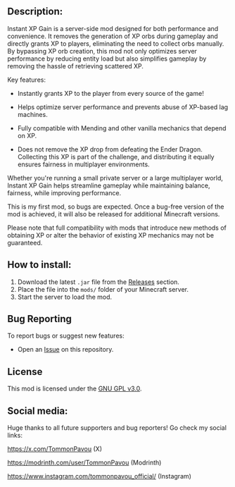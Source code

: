 ## Description:
Instant XP Gain is a server-side mod designed for both performance and convenience. It removes the generation of XP orbs during gameplay and directly grants XP to players, eliminating the need to collect orbs manually. By bypassing XP orb creation, this mod not only optimizes server performance by reducing entity load but also simplifies gameplay by removing the hassle of retrieving scattered XP.

Key features:

  - Instantly grants XP to the player from every source of the game!

  - Helps optimize server performance and prevents abuse of XP-based lag machines.

  - Fully compatible with Mending and other vanilla mechanics that depend on XP.

  - Does not remove the XP drop from defeating the Ender Dragon. Collecting this XP is part of the challenge, and distributing it equally ensures fairness in multiplayer environments.

Whether you're running a small private server or a large multiplayer world, Instant XP Gain helps streamline gameplay while maintaining balance, fairness, while improving performance.

This is my first mod, so bugs are expected. Once a bug-free version of the mod is achieved, it will also be released for additional Minecraft versions.

Please note that full compatibility with mods that introduce new methods of obtaining XP or alter the behavior of existing XP mechanics may not be guaranteed.


## How to install:
1. Download the latest `.jar` file from the [Releases](https://github.com/TommonPavou/Instant-XP-Gain/releases) section.
2. Place the file into the `mods/` folder of your Minecraft server.
3. Start the server to load the mod.


## Bug Reporting
To report bugs or suggest new features:
- Open an [Issue](https://github.com/TommonPavou/Instant-XP-Gain/issues) on this repository.


## License
This mod is licensed under the [GNU GPL v3.0](./LICENSE).


## Social media:
Huge thanks to all future supporters and bug reporters!
Go check my social links:

https://x.com/TommonPavou (X)

https://modrinth.com/user/TommonPavou (Modrinth)

https://www.instagram.com/tommonpavou_official/ (Instagram)

